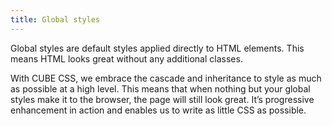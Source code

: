 ```yaml
---
title: Global styles
---
```


Global styles are default styles applied directly to HTML elements. This means HTML looks great without any additional classes.

With CUBE CSS, we embrace the cascade and inheritance to style as much as possible at a high level. This means that when nothing but your global styles make it to the browser, the page will still look great. It’s progressive enhancement in action and enables us to write as little CSS as possible.